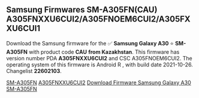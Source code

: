 <h2>Samsung Firmwares SM-A305FN(CAU) A305FNXXU6CUI2/A305FNOEM6CUI2/A305FXXU6CUI1</h2>
Download the Samsung firmware for the ✅ <strong>Samsung Galaxy A30 </strong> ⭐ <strong>SM-A305FN</strong> with product code <strong>CAU</strong> <strong> from Kazakhstan</strong>. This firmware has version number PDA <strong>A305FNXXU6CUI2</strong> and CSC A305FNOEM6CUI2. The operating system of this firmware is Android R , with build date 2021-10-26. Changelist <strong>22602103</strong>.


[SM-A305FN](https://samfirm.shop/samsung/model/SM-A305FN)
[A305FNXXU6CUI2](https://samfirm.shop/samsung/pda/A305FNXXU6CUI2)
[Download Firmware Samsung Galaxy A30 SM-A305FN](https://samfirm.shop/samsung/firmware/468938)
